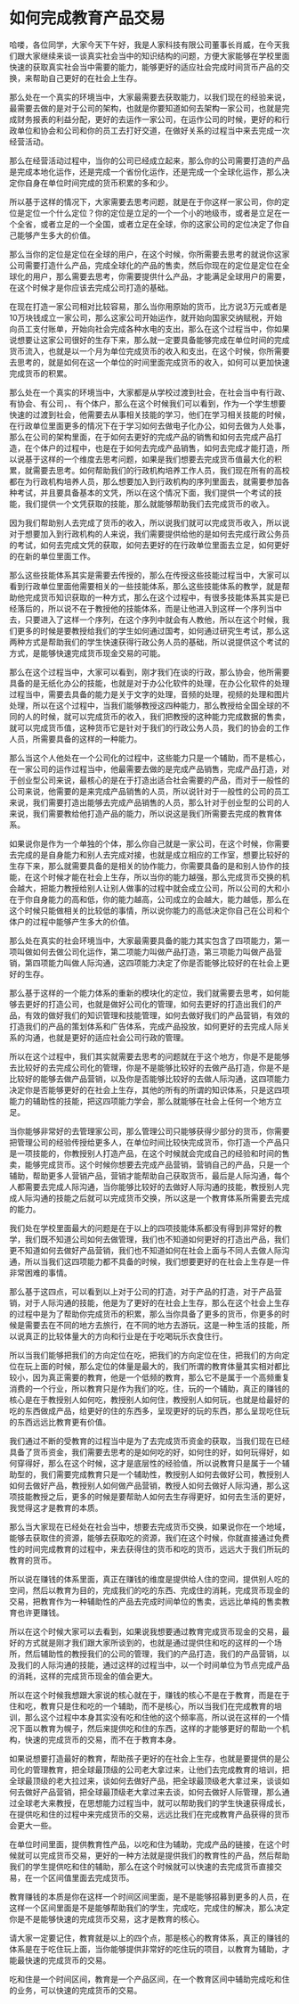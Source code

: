 # 如何完成教育产品交易

哈喽，各位同学，大家今天下午好，我是人家科技有限公司董事长肖威，在今天我们跟大家继续来谈一谈真实社会当中的知识结构的问题，方便大家能够在学校里面快速的获取真实社会当中需要的能力，能够更好的适应社会完成时间货币产品的交换，来帮助自己更好的在社会上生存。

那么处在一个真实的环境当中，大家最需要去获取能力，以我们现在的经验来说，最需要去做的是对于公司的架构，也就是你要知道如何去架构一家公司，也就是完成财务报表的利益分配，更好的去运作一家公司，在运作公司的时候，更好的和行政单位和协会和公司和你的员工去打好交道，在做好关系的过程当中来去完成一次经营活动。

那么在经营活动过程中，当你的公司已经成立起来，那么你的公司需要打造的产品是完成本地化运作，还是完成一个省份化运作，还是完成一个全球化运作，那么决定你自身在单位时间完成的货币积累的多和少。

所以基于这样的情况下，大家需要去思考问题，就是在于你这样一家公司，你的定位是定位一个什么定位？你的定位是立足的一个一个小的地级市，或者是立足在一个全省，或者立足的一个全国，或者立足在全球，你的这家公司的定位决定了你自己能够产生多大的价值。

那么当你的定位是定位在全球的用户，在这个时候，你所需要去思考的就说你这家公司需要打造什么产品，完成全球化的产品的售卖，然后你现在的定位是定位在全球化的用户，那么需要去思考，你需要提供什么产品，才能满足全球用户的需要，在这个时候才是你应该去完成公司打造的基础。

在现在打造一家公司相对比较容易，那么当你用原始的货币，比方说3万元或者是10万块钱成立一家公司，那么这家公司开始运作，就开始向国家交纳赋税，开始向员工支付账单，开始向社会完成各种水电的支出，那么在这个过程当中，你如果说想要让这家公司很好的生存下来，那么就一定要具备能够完成在单位时间的完成货币流入，也就是以一个月为单位完成货币的收入和支出，在这个时候，你所需要去思考的，就是如何在这一个单位的时间里面完成货币的收入，如何可以更加快速完成货币的积累。

那么处在一个真实的环境当中，大家都是从学校过渡到社会，在社会当中有行政、有协会、有公司，、有个体户，那么在这个时候我们可以看到，作为一个学生想要快速的过渡到社会，他需要去从事相关技能的学习，他们在学习相关技能的时候，在行政单位里面更多的情况下在于学习如何去做电子化办公，如何去做为人处事，那么在公司的架构里面，在于如何去更好的完成产品的销售和如何去完成产品打造，在个体户的过程中，也是在于如何去完成产品销售，如何去完成才能打造，所以说基于这样的一个维度去思考问题，如果是我们想要去完成货币值最大化的积累，就需要去思考。如何帮助我们的行政机构培养工作人员，我们现在所有的高校都在为行政机构培养人员，那么想要加入到行政机构的序列里面去，就需要参加各种考试，并且要具备基本的文凭，所以在这个情况下面，我们提供一个考试的技能，我们提供一个文凭获取的技能，那么就能够帮助我们去完成货币的收入。

因为我们帮助别人去完成了货币的收入，所以说我们就可以完成货币收入，所以说对于想要加入到行政机构的人来说，我们需要提供给他的是如何去完成行政公务员的考试，如何去完成文凭的获取，如何去更好的在行政单位里面去立足，如何更好的在新的单位里面工作。

那么这些技能体系其实是需要去传授的，那么在传授这些技能过程当中，大家可以看到行政单位里面他需要相关的一些技能体系，那么这些技能体系的教学，就是帮助他完成货币知识获取的一种方式，那么在这个过程中，有很多技能体系其实是已经落后的，所以说不在于教授他的技能体系，而是让他进入到这样一个序列当中去，只要进入了这样一个序列，在这个序列中就会有人教他，所以在这个时候，我们更多的时候是要教授给我们的学生如何通过国考，如何通过研究生考试，那么这两种方式是帮助我们的学生快速获得行政公务人员的基础，所以说提供这个考试的方式，是能够快速完成货币现金交易的可能。

那么在这个过程当中，大家可以看到，刚才我们在谈的行政，那么协会，他所需要具备的是无纸化办公的技能，也就是对于办公化软件的处理，在办公化软件的处理过程当中，需要去具备的能力是关于文字的处理，音频的处理，视频的处理和图片处理，所以在这个过程中，当我们能够教授这四种能力，那么教授给全国全球的不同的人的时候，就可以完成货币的收入，我们把教授的这种能力完成数据的售卖，就可以完成货币值，这种货币它是针对于我们的行政公务人员，我们的协会的工作人员，所需要具备的这样的一种能力。

那么当这个人他处在一个公司化的过程中，这些能力只是一个辅助，而不是核心，在一家公司的运作过程当中，他最需要去做的是完成产品销售，完成产品打造，对于创业型公司来说，最核心的是在于打造出适合社会需要的产品，而对于一般性的公司来说，他需要的是来完成产品销售的人员，所以说针对于一般性的公司的员工来说，我们需要打造出能够去完成产品销售的人员，那么针对于创业型的公司的人来说，我们需要教给他打造产品的能力，所以说这是我们所需要去完成的教育体系。

如果说你是作为一个单独的个体，那么你自己就是一家公司，在这个时候，你需要去完成的是自身能力和别人去完成对接，也就是成立相应的工作室，想要比较好的生存下来，那么就需要具备的是相关的协作能力，你需要具备的是和别人协作的技能，在这个时候才能在社会上生存，所以当你的能力越强，那么完成货币交换的机会越大，把能力教授给别人让别人做事的过程中就会成立公司，所以公司的大和小在于你自身能力的高和低，你的能力越高，公司成立的会越大，能力越低，那么在这个时候只能做相关的比较低的事情，所以说你能力的高低决定你自己在公司和个体户的过程中能够产生多大的价值。

那么处在真实的社会环境当中，大家最需要具备的能力其实包含了四项能力，第一项叫做如何去做公司化运作，第二项能力叫做产品打造，第三项能力叫做产品营销，第四项能力叫做人际沟通，这四项能力决定了你是否能够比较好的在社会上更好的生存。

那么基于这样的一个能力体系的重新的模块化的定位，我们就需要去思考，如何能够去更好的打造公司，也就是做好公司化的管理，如何去更好的打造出我们的产品，有效的做好我们的知识管理和技能管理，如何去做好我们的产品营销，有效的打造我们的产品的策划体系和广告体系，完成产品投放，如何更好的去完成人际关系的沟通，也就是更好的适应社会公司行政的管理。

所以在这个过程中，我们其实就需要去思考的问题就在于这个地方，你是不是能够去比较好的去完成公司化的管理，你是不是能够比较好的去做产品打造，你是不是比较好的能够去做产品营销，以及你是否能够比较好的去做人际沟通，这四项能力决定你是否能够更好的在社会上生存，其他的所有的所谓的知识体系，只是这四项能力的辅助性的技能，把这四项能力学会，那么就能够在社会上任何一个地方立足。

当你能够非常好的去管理家公司，那么管理公司只能够获得少部分的货币，你需要把管理公司的经验传授给更多人，在单位时间比较快完成货币，你打造一个产品只是一项技能的，你教授别人打造产品，在这个时候就会完成自己的经验和时间的售卖，能够完成货币。这个时候你想要去完成产品营销，营销自己的产品，只是一个辅助，帮助更多人营销产品，营销才能帮助自己获取货币，最后是人际沟通，每个人都需要去完成人际沟通，当你能够比较好的去做好人际沟通的技能，教授别人完成人际沟通的技能之后就可以完成货币交换，所以这是一个教育体系所需要去完成的能力。

我们处在学校里面最大的问题是在于以上的四项技能体系都没有得到非常好的教学，我们既不知道公司如何去做管理，我们也不知道如何更好的打造出产品，我们更不知道如何去做好产品营销，我们也不知道如何在社会上面与不同人去做人际沟通，所以当我们这四项能力都不具备的时候，我们想要更好的在社会上生存是一件非常困难的事情。

那么基于这四点，可以看到以上对于公司的打造，对于产品的打造，对于产品营销，对于人际沟通的技能，他是为了更好的在社会上生存，那么在这个社会上生存的过程中是为了帮助你完成货币的积累，那么当你具备了更多的货币，你更多的时候是需要去在不同的地方去旅行，在不同的地方去游玩，这是一种生活的技能，所以说真正的比较体量大的方向和行业是在于吃喝玩乐衣食住行。

所以当我们能够把我们的方向定位在吃，把我们的方向定位在住，把我们的方向定位在玩上面的时候，那么定位的体量是最大的，我们所谓的教育体量其实相对都比较小，因为真正需要的教育，他是一个低频的教育，那么它不是属于一个高频重复消费的一个行业，所以教育只是作为我们的吃，住，玩的一个辅助，真正的赚钱的核心是在于教授别人如何吃，教授别人如何住，教授别人如何玩，也就是给最好的吃的东西做成产品，给更好的住的东西多，呈现更好的玩的东西，那么呈现吃住玩的东西远远比教育更有价值。

我们通过不断的受教育的过程当中是为了去完成货币资金的获取，当我们现在已经具备了货币资金，我们需要去思考的是如何吃的好，如何住的好，如何玩得好，如何穿得好，那么在这个时候，这才是底层性的经验值，所以说教育只是属于一个辅助型的，我们需要完成教育只是一个辅助性，教授别人如何去做好公司，教授别人如何去做好产品，教授别人如何做产品营销，教授人如何去做好人际沟通，那么这项技能教授之后，更多的时候是要帮助人如何去生存得更好，如何去生活的更好，我觉得这才是教育的本质。

那么当大家现在已经处在社会当中，想要去完成货币交换，如果说你在一个地域，能够去获取住的资源，能够去获取吃的资源，我们在这个时候，你就直接通过免费性的时间完成教育的过程中，来去获得住的货币和吃的货币，远远大于我们所玩的教育的货币。

所以说在赚钱的体系里面，真正在赚钱的维度是提供给人住的空间，提供别人吃的空间，然后以教育为目的，完成我们的吃的东西、完成住的消耗，完成货币现金的交易，把教育作为一种辅助性的产品去完成时间单位的售卖，远远比单纯的售卖教育也许更赚钱。

所以在这个时候大家可以去看到，如果说我想要通过教育完成货币现金的交易，最好的方式就是刚才我们跟大家所谈到的，也就是通过提供住和吃的这样的一个场所，然后辅助性的教授我们的公司的管理，我们的产品打造，我们的产品营销，以及我们的人际沟通的技能，通过这样的过程当中，以一个时间单位为节点完成产品的消耗，这样的完成货币现金的值会更大。

所以在这个时候我想跟大家说的核心就在于，赚钱的核心不是在于教育，而是在于住和吃，教育只是住和吃的一个辅助，而不是核心，所以当我们在完成教育的培训，那么这个过程中本身其实没有吃和住他的这个频率高，所以说在这样的一个情况下面以教育为幌子，然后来提供吃和住的东西，这样的才能够更好的帮助一个机构，快速的完成货币的交易，而不在于教育本身。

如果说想要打造最好的教育，帮助孩子更好的在社会上生存，也就是要提供的是公司化的管理教育，把全球最顶级的公司老大拿过来，让他们去完成教育的培训，把全球最顶级的老大拉过来，谈如何去做好产品，把全球最顶级老大拿过来，谈谈如何去做好产品营销，把全球最顶级老大拿过来去谈，如何去做好人际管理，那么通过全球老大来教授，在思想能力过程当中，就可以帮助我们的学生快速获得成长，在提供吃和住的过程中来完成货币的交易，远远比我们在完成教育产品获得的货币会更大一些。

在单位时间里面，提供教育性产品，以吃和住为辅助，完成产品的链接，在这个时候就可以完成货币交易，更好的一种方法就是提供我们的教育性的产品，然后帮助我们的学生提供吃和住的辅助，那么在这个时候就可以快速的去完成货币直接交易，在一个区间值里面去完成货币。

教育赚钱的本质是你在这样一个时间区间里面，是不是能够招募到更多的人员，在这样一个区间里面是不是能够帮助我们的学生，完成吃，完成住的解决，那么决定你是不是能够快速的完成货币交易，这才是教育的核心。

请大家一定要记住，教育就是以上的四个点，那是核心的教育体系，真正的赚钱的体系是在于吃住玩上面，当你能够提供非常好的吃住玩的项目，以教育为辅助，才能最快速的完成货币的交易。

吃和住是一个时间区间，教育是一个产品区间，在一个教育区间中辅助完成吃和住的业务，可以快速的完成货币的交易。

